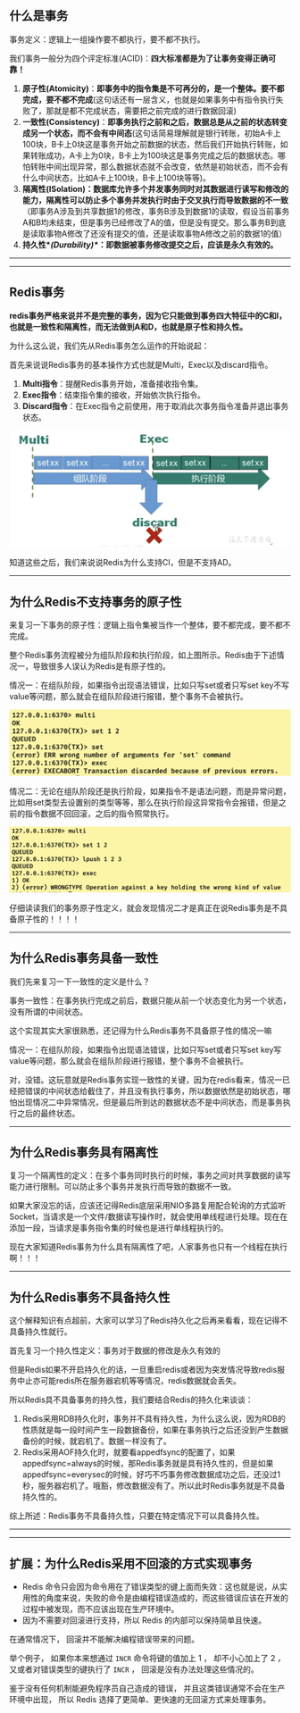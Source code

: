 ## 什么是事务

事务定义：逻辑上一组操作要不都执行，要不都不执行。

我们事务一般分为四个评定标准(ACID)：**四大标准都是为了让事务变得正确可靠！**

1. **原子性(Atomicity)**：**即事务中的指令集是不可再分的，是一个整体。要不都完成，要不都不完成**(这句话还有一层含义，也就是如果事务中有指令执行失败了，那就是都不完成状态，需要把之前完成的进行数据回滚)
2. **一致性(Consistency)**：**即事务执行之前和之后，数据总是从之前的状态转变成另一个状态，而不会有中间态**(这句话简易理解就是银行转账，初始A卡上100块，B卡上0块这是事务开始之前数据的状态，然后我们开始执行转账，如果转账成功，A卡上为0块，B卡上为100块这是事务完成之后的数据状态。哪怕转账中间出现异常，那么数据状态就不会改变，依然是初始状态，而不会有什么中间状态，比如A卡上100块，B卡上100块等等)。
3. **隔离性(ISolation)：数据库允许多个并发事务同时对其数据进行读写和修改的能力，隔离性可以防止多个事务并发执行时由于交叉执行而导致数据的不一致**（即事务A涉及到共享数据1的修改，事务B涉及到数据1的读取，假设当前事务A和B均未结束，但是事务已经修改了A的值，但是没有提交。那么事务B到底是读取事物A修改了还没有提交的值，还是读取事物A修改之前的数据1的值）
4. **持久性\**(Durability)\**：即数据被事务修改提交之后，应该是永久有效的。**

------

------

## Redis事务

**redis事务严格来说并不是完整的事务，因为它只能做到事务四大特征中的C和I，也就是一致性和隔离性，而无法做到A和D，也就是原子性和持久性。**

为什么这么说，我们先从Redis事务怎么运作的开始说起：

首先来说说Redis事务的基本操作方式也就是Multi，Exec以及discard指令。

1. **Multi指令**：提醒Redis事务开始，准备接收指令集。
2. **Exec指令**：结束指令集的接收，开始依次执行指令。
3. **Discard指令**：在Exec指令之前使用，用于取消此次事务指令准备并退出事务状态。

![img](../图片/redistran01.png)

知道这些之后，我们来说说Redis为什么支持CI，但是不支持AD。

------

## 为什么Redis不支持事务的原子性

来复习一下事务的原子性：逻辑上指令集被当作一个整体，要不都完成，要不都不完成。

整个Redis事务流程被分为组队阶段和执行阶段，如上图所示。Redis由于下述情况一，导致很多人误认为Redis是有原子性的。

情况一：在组队阶段，如果指令出现语法错误，比如只写set或者只写set key不写value等问题，那么就会在组队阶段进行报错，整个事务不会被执行。

![img](../图片/redistran02.png)

情况二：无论在组队阶段还是执行阶段，如果指令不是语法问题，而是异常问题，比如用set类型去设置别的类型等等，那么在执行阶段这异常指令会报错，但是之前的指令数据不回回滚，之后的指令照常执行。

![img](../图片/redistran03.png)

仔细读读我们的事务原子性定义，就会发现情况二才是真正在说Redis事务是不具备原子性的！！！！

------

## 为什么Redis事务具备一致性

我们先来复习一下一致性的定义是什么？

事务一致性：在事务执行完成之前后，数据只能从前一个状态变化为另一个状态，没有所谓的中间状态。

这个实现其实大家很熟悉，还记得为什么Redis事务不具备原子性的情况一嘛

情况一：在组队阶段，如果指令出现语法错误，比如只写set或者只写set key写value等问题，那么就会在组队阶段进行报错，整个事务不会被执行。

对，没错。这玩意就是Redis事务实现一致性的关键，因为在redis看来，情况一已经把错误的中间状态给截住了，并且没有执行事务，所以数据依然是初始状态，哪怕出现情况二中异常情况，但是最后所到达的数据状态不是中间状态，而是事务执行之后的最终状态。

------

## 为什么Redis事务具有隔离性

复习一个隔离性的定义：在多个事务同时执行的时候，事务之间对共享数据的读写能力进行限制。可以防止多个事务并发执行而导致的数据不一致。

如果大家没忘的话，应该还记得Redis底层采用NIO多路复用配合轮询的方式监听Socket，当请求是一个文件/数据读写操作时，就会使用单线程进行处理。现在在添加一段，当请求是事务指令集的时候也是进行单线程执行的。

现在大家知道Redis事务为什么具有隔离性了吧，人家事务也只有一个线程在执行啊！！！

------

## 为什么Redis事务不具备持久性

这个解释知识有点超前，大家可以学习了Redis持久化之后再来看看，现在记得不具备持久性就行。

首先复习一个持久性定义：事务对于数据的修改是永久有效的

但是Redis如果不开启持久化的话，一旦重启redis或者因为突发情况导致redis服务中止亦可能redis所在服务器宕机等等情况，redis数据就会丢失。

所以Redis具不具备事务的持久性，我们要结合Redis的持久化来谈谈：

1. Redis采用RDB持久化时，事务并不具有持久性，为什么这么说，因为RDB的性质就是每一段时间产生一段数据备份，如果在事务执行之后还没到产生数据备份的时候，就宕机了。数据一样没有了。
2. Redis采用AOF持久化时，就要看appedfsync的配置了，如果appedfsync=always的时候，那Redis事务就是具有持久性的，但是如果appedfsync=everysec的时候，好巧不巧事务修改数据成功之后，还没过1秒，服务器宕机了。哦豁，修改数据没有了。所以此时Redis事务就是不具备持久性的。

综上所述：Redis事务不具备持久性，只要在特定情况下可以具备持久性。

------

------

## 扩展：为什么Redis采用不回滚的方式实现事务

- Redis 命令只会因为命令用在了错误类型的键上面而失效：这也就是说，从实用性的角度来说，失败的命令是由编程错误造成的，而这些错误应该在开发的过程中被发现，而不应该出现在生产环境中。
- 因为不需要对回滚进行支持，所以 Redis 的内部可以保持简单且快速。

在通常情况下， 回滚并不能解决编程错误带来的问题。

举个例子， 如果你本来想通过 `INCR` 命令将键的值加上 1 ， 却不小心加上了 2 ， 又或者对错误类型的键执行了 `INCR` ， 回滚是没有办法处理这些情况的。

鉴于没有任何机制能避免程序员自己造成的错误， 并且这类错误通常不会在生产环境中出现， 所以 Redis 选择了更简单、更快速的无回滚方式来处理事务。